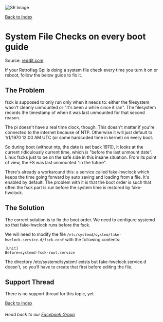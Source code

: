 ![SR Image](https://sinisterspatula.github.io/SuperRetropieGuides/images/SRimage-short.jpg)

[Back to Index](https://sinisterspatula.github.io/SuperRetropieGuides/)

# System File Checks on every boot guide
Source: [reddit.com](https://www.reddit.com/r/RetroPie/comments/bzin0l/gpi_case_performing_disk_check_each_boot/)

If your Retroflag Gpi is doing a system file check every time you turn it on or reboot, follow the below guide to fix it.

## The Problem

fsck is supposed to only run only when it needs to: either the filesystem wasn't cleanly unmounted or "it's been a while since it ran". The filesystem records the timestamp of when it was last unmounted for that second reason.

The pi doesn't have a real time clock, though. This doesn't matter if you're connected to the internet because of NTP. Otherwise it will just default to 1/1/1970 12:00 AM UTC (or some hardcoded time in kernel) on every boot.

So during boot (without ntp, the date is set back 1970), it looks at the current ridiculously current time, which is "before the last unmount date". Linux fscks just to be on the safe side in this insane situation. From its point of view, the FS was last unmounted "in the future".

There's already a workaround this: a service called fake-hwclock which keeps the time going forward by auto saving and loading from a file. It's enabled by default. The problem with it is that the boot order is such that often the fsck part is run before the system time is restored by fake-hwclock.


## The Solution

The correct solution is to fix the boot order. We need to configure systemd so that fake-hwclock runs before the fsck.

We will need to modify the file `/etc/systemd/system/fake-hwclock.service.d/fsck.conf` with the following contents:

```
[Unit]
Before=systemd-fsck-root.service
```
The directory /etc/systemd/system/ exists but fake-hwclock.service.d doesn't, so you'll have to create that first before editing the file.


## Support Thread
There is no support thread for this topic, yet.

[Back to Index](https://sinisterspatula.github.io/SuperRetropieGuides/)

###### Head back to our [Facebook Group](https://www.facebook.com/groups/SuperRetroPie/)
